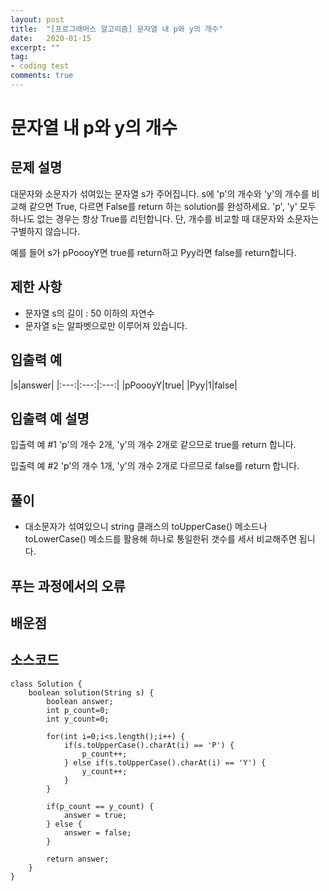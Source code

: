 ```yaml
---
layout: post
title:  "[프로그래머스 알고리즘] 문자열 내 p와 y의 개수"
date:   2020-01-15
excerpt: ""
tag:
- coding test 
comments: true
---
```


# 문자열 내 p와 y의 개수

## 문제 설명  

대문자와 소문자가 섞여있는 문자열 s가 주어집니다. s에 'p'의 개수와 'y'의 개수를 비교해 같으면 True, 다르면 False를 return 하는 solution를 완성하세요. 'p', 'y' 모두 하나도 없는 경우는 항상 True를 리턴합니다. 단, 개수를 비교할 때 대문자와 소문자는 구별하지 않습니다.

예를 들어 s가 pPoooyY면 true를 return하고 Pyy라면 false를 return합니다.

## 제한 사항  
* 문자열 s의 길이 : 50 이하의 자연수
* 문자열 s는 알파벳으로만 이루어져 있습니다.


## 입출력 예  
  
|s|answer|
|:---:|:---:|:---:|
|pPoooyY|true|
|Pyy|1|false|

  
## 입출력 예 설명
입출력 예 #1
'p'의 개수 2개, 'y'의 개수 2개로 같으므로 true를 return 합니다.

입출력 예 #2
'p'의 개수 1개, 'y'의 개수 2개로 다르므로 false를 return 합니다.



## 풀이
* 대소문자가 섞여있으니 string 클래스의 toUpperCase() 메소드나 toLowerCase() 메소드를 활용해 하나로 통일한뒤 갯수를 세서 비교해주면 됩니다.


## 푸는 과정에서의 오류



## 배운점




## 소스코드
~~~
class Solution {
    boolean solution(String s) {
        boolean answer;
        int p_count=0;
        int y_count=0;

        for(int i=0;i<s.length();i++) {
            if(s.toUpperCase().charAt(i) == 'P') {
                p_count++;
            } else if(s.toUpperCase().charAt(i) == 'Y') {
                y_count++;
            }
        }
        
        if(p_count == y_count) {
            answer = true;
        } else {
            answer = false;
        }

        return answer;
    }
}
~~~
